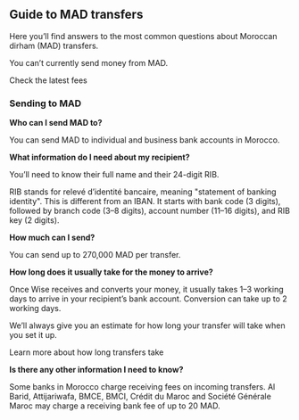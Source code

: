 ## Guide to MAD transfers  
Here you’ll find answers to the most common questions about Moroccan dirham (MAD) transfers.

You can’t currently send money from MAD. 

Check the latest fees

### Sending to MAD

 **Who can I send MAD to?**

You can send MAD to individual and business bank accounts in Morocco.

 **What information do I need about my recipient?**

You’ll need to know their full name and their 24-digit RIB.

RIB stands for relevé d’identité bancaire, meaning "statement of banking identity". This is different from an IBAN. It starts with bank code (3 digits), followed by branch code (3–8 digits), account number (11–16 digits), and RIB key (2 digits).

 **How much can I send?**

You can send up to 270,000 MAD per transfer.

 **How long does it usually take for the money to arrive?**

Once Wise receives and converts your money, it usually takes 1–3 working days to arrive in your recipient’s bank account. Conversion can take up to 2 working days. 

We’ll always give you an estimate for how long your transfer will take when you set it up.

Learn more about how long transfers take

 **Is there any other information I need to know?**

Some banks in Morocco charge receiving fees on incoming transfers. Al Barid, Attijariwafa, BMCE, BMCI, Crédit du Maroc and Société Générale Maroc may charge a receiving bank fee of up to 20 MAD.